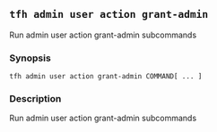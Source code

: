 ## `tfh admin user action grant-admin`

Run admin user action grant-admin subcommands

### Synopsis

    tfh admin user action grant-admin COMMAND[ ... ]

### Description

Run admin user action grant-admin subcommands

